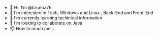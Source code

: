 - 👋 Hi, I’m @brunoa76
- 👀 I’m interested in Tech, Windows and Linux , Back-End and Front-End
- 🌱 I’m currently learning techinical information
- 💞️ I’m looking to collaborate on Java
- 📫 How to reach me ...

<!---
brunoa76/brunoa76 is a ✨ special ✨ repository because its `README.md` (this file) appears on your GitHub profile.
You can click the Preview link to take a look at your changes.
--->
